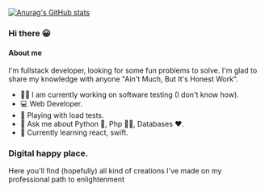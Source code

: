 
[![Anurag's GitHub stats](https://github-readme-stats.vercel.app/api?username=devlfx&hide=prs,issues,contribs&show_icons=true&theme=tokyonight)](https://github.com/anuraghazra/github-readme-stats)
### Hi there 😀

#### About me

I'm fullstack developer, looking for some fun problems to solve. I'm glad to share my knowledge with anyone "Ain't Much, But It's Honest Work".

* 🧑‍💻 I am currently working on software testing (I don't know how).
* 💻 Web Developer.
* 🧪 Playing with load tests.
* 💬 Ask me about Python 🐍, Php 👴🏻, Databases ❤️.
* 📝 Currently learning react, swift.
  

### Digital happy place.

Here you'll find (hopefully) all kind of creations I've made
on my professional path to enlightenment
